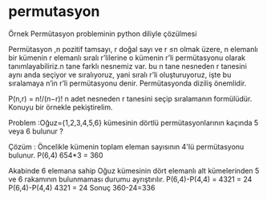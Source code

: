 # permutasyon
 Örnek Permütasyon probleminin python diliyle çözülmesi

Permütasyon ,n pozitif tamsayı, r doğal sayı ve r ≤n olmak üzere, n elemanlı bir kümenin r elemanlı sıralı r’lilerine o kümenin r’li permütasyonu olarak tanımlayabiliriz.n tane farklı nesnemiz var. bu n tane nesneden r tanesini aynı anda seçiyor ve sıralıyoruz, yani sıralı r’li oluşturuyoruz, işte bu sıralamaya n’in r’li permütasyonu denir. Permütasyonda diziliş önemlidir.

P(n,r) = n!/(n−r)! n adet nesneden r tanesini seçip sıralamanın formülüdür. Konuyu bir örnekle pekiştirelim.

Problem :Oğuz={1,2,3,4,5,6} kümesinin dörtlü permütasyonlarının kaçında 5 veya 6 bulunur ?

Çözüm : Öncelikle kümenin toplam eleman sayısının 4'lü permütasyonu bulunur. P(6,4) 654*3 = 360

Akabinde 6 elemana sahip Oğuz kümesinin dört elemanlı alt kümelerinden 5 ve 6 rakamının bulunmaması durumu ayrıştırılır. P(6,4)-P(4,4) = 4321 = 24 P(6,4)-P(4,4) 4321 = 24 Sonuç 360-24=336

